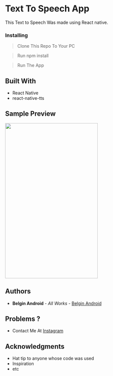 # Text To Speech App

This Text to Speech Was made using React native. 

### Installing

> Clone This Repo To Your PC 

> Run npm install

> Run The App

## Built With

* React Native
* react-native-tts

## Sample Preview

<img src="https://user-images.githubusercontent.com/61349423/86529861-d0475700-bed1-11ea-845e-b1b2a84554ee.png" width="300" height="500">

## Authors

* **Belgin Android** - *All Works* - [Belgin Android](https://github.com/Belgin-Android)

## Problems ?

* Contact Me At [Instagram](https://www.instagram.com/reactnative.modules/)

## Acknowledgments

* Hat tip to anyone whose code was used
* Inspiration
* etc

